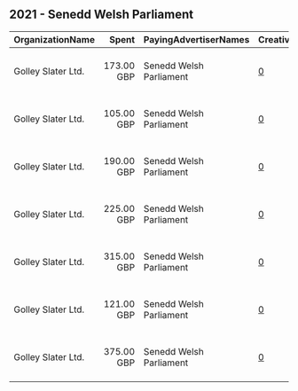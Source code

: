 ## 2021 - Senedd Welsh Parliament 
|OrganizationName|Spent|PayingAdvertiserNames|CreativeUrls|Impressions|Genders|AgeBrackets|CountryCodes|BillingAddresses|CandidateBallotInformation|
|:---|---:|:---|:---|---:|:---|:---|:---|:---|:---|
|Golley Slater Ltd.|173.00 GBP|Senedd Welsh Parliament|[0](https://www.snap.com/political-ads/asset/17de848bcc497c0f1fc7879a40d7c1bca3ca5fc50c04bf0e33cfd9622e90e75b?mediaType=mp4)|62,155|||united kingdom|"Wharton Place, 13 Wharton Street,Cardiff,CF10 1GS,GB"||
|Golley Slater Ltd.|105.00 GBP|Senedd Welsh Parliament|[0](https://www.snap.com/political-ads/asset/f9f056a20d5e6be7c7c222995a4532abe041a083b27877027857a303d042e9d3?mediaType=mp4)|60,559||18-45|united kingdom|"Wharton Place, 13 Wharton Street,Cardiff,CF10 1GS,GB"||
|Golley Slater Ltd.|190.00 GBP|Senedd Welsh Parliament|[0](https://www.snap.com/political-ads/asset/f9f056a20d5e6be7c7c222995a4532abe041a083b27877027857a303d042e9d3?mediaType=mp4)|109,768||18-45|united kingdom|"Wharton Place, 13 Wharton Street,Cardiff,CF10 1GS,GB"||
|Golley Slater Ltd.|225.00 GBP|Senedd Welsh Parliament|[0](https://www.snap.com/political-ads/asset/056c52d51f836fd678364cd12350e74681e30437135b6f97672c959ed4b6c576?mediaType=mp4)|186,759||15+|united kingdom|"Wharton Place, 13 Wharton Street,Cardiff,CF10 1GS,GB"||
|Golley Slater Ltd.|315.00 GBP|Senedd Welsh Parliament|[0](https://www.snap.com/political-ads/asset/640f33f07e990befb3b480e146a5f0c49121dc9ce355269cff17c1fe1948e410?mediaType=mp4)|260,050||15-17|united kingdom|"Wharton Place, 13 Wharton Street,Cardiff,CF10 1GS,GB"||
|Golley Slater Ltd.|121.00 GBP|Senedd Welsh Parliament|[0](https://www.snap.com/political-ads/asset/17de848bcc497c0f1fc7879a40d7c1bca3ca5fc50c04bf0e33cfd9622e90e75b?mediaType=mp4)|51,203|||united kingdom|"Wharton Place, 13 Wharton Street,Cardiff,CF10 1GS,GB"||
|Golley Slater Ltd.|375.00 GBP|Senedd Welsh Parliament|[0](https://www.snap.com/political-ads/asset/056c52d51f836fd678364cd12350e74681e30437135b6f97672c959ed4b6c576?mediaType=mp4)|299,759||15+|united kingdom|"Wharton Place, 13 Wharton Street,Cardiff,CF10 1GS,GB"||
